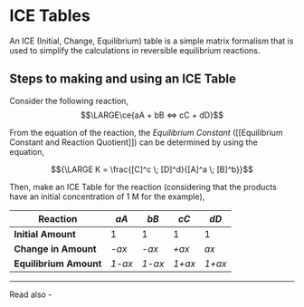 # ICE Tables


An ICE (Initial, Change, Equilibrium) table is a simple matrix formalism that is used to simplify the calculations in reversible equilibrium reactions.

## Steps to making and using an ICE Table

Consider the following reaction,
$$\LARGE\ce{aA + bB <=> cC + dD}$$

From the equation of the reaction, the *Equilibrium Constant* ([[Equilibrium Constant and Reaction Quotient]]) can be determined by using the equation,

$${\LARGE K = \frac{[C]^c \; [D]^d}{[A]^a \; [B]^b}}$$

Then, make an ICE Table for the reaction (considering that the products have an initial concentration of 1 M for the example),

| Reaction               | *aA*   | *bB*   | *cC*   | *dD* |
| ---------------------- | ------ | ------ | ------ | ---- |
| **Initial Amount**     | 1      | 1      | 1      | 1    |
| **Change in Amount**   | *-ax*  | *-ax*  | *+ax*  | *ax* |
| **Equilibrium Amount** | *1-ax* | *1-ax* | *1+ax* | *1+ax*     |


---
Read also - 
